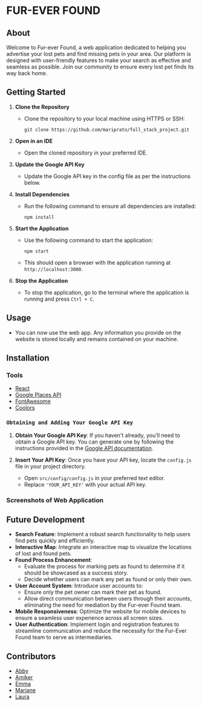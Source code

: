 # FUR-EVER FOUND

## About

Welcome to Fur-ever Found, a web application dedicated to helping you advertise your lost pets and find missing pets in your area. Our platform is designed with user-friendly features to make your search as effective and seamless as possible. Join our community to ensure every lost pet finds its way back home.

## Getting Started

1. **Clone the Repository**
   - Clone the repository to your local machine using HTTPS or SSH:
     ```
     git clone https://github.com/mariprato/full_stack_project.git
     ```

2. **Open in an IDE**
   - Open the cloned repository in your preferred IDE.

3. **Update the Google API Key**
   - Update the Google API key in the config file as per the instructions below.

4. **Install Dependencies**
   - Run the following command to ensure all dependencies are installed:
     ```
     npm install
     ```

5. **Start the Application**
   - Use the following command to start the application:
     ```
     npm start
     ```
   - This should open a browser with the application running at `http://localhost:3000`.

6. **Stop the Application**
   - To stop the application, go to the terminal where the application is running and press `Ctrl + C`.

## Usage

- You can now use the web app. Any information you provide on the website is stored locally and remains contained on your machine.

## Installation

### Tools

- [React](https://react.dev/)
- [Google Places API](https://developers.google.com/maps/documentation/javascript/place-autocomplete)
- [FontAwesome](https://fontawesome.com/)
- [Coolors](https://coolors.co/)

### `Obtaining and Adding Your Google API Key`

1. **Obtain Your Google API Key**: If you haven't already, you'll need to obtain a Google API key. You can generate one by following the instructions provided in the [Google API documentation](https://developers.google.com/maps/documentation/javascript/place-autocomplete).

2. **Insert Your API Key**: Once you have your API key, locate the `config.js` file in your project directory.

   - Open `src/config/config.js` in your preferred text editor.
   - Replace `'YOUR_API_KEY'` with your actual API key.

### Screenshots of Web Application

## Future Development

- **Search Feature**: Implement a robust search functionality to help users find pets quickly and efficiently.
- **Interactive Map**: Integrate an interactive map to visualize the locations of lost and found pets.
- **Found Process Enhancement**:
  - Evaluate the process for marking pets as found to determine if it should be showcased as a success story.
  - Decide whether users can mark any pet as found or only their own.
- **User Account System**: Introduce user accounts to:
  - Ensure only the pet owner can mark their pet as found.
  - Allow direct communication between users through their accounts, eliminating the need for mediation by the Fur-ever Found team.
- **Mobile Responsiveness**: Optimize the website for mobile devices to ensure a seamless user experience across all screen sizes.
- **User Authentication**: Implement login and registration features to streamline communication and reduce the necessity for the Fur-Ever Found team to serve as intermediaries.

## Contributors

- [Abby](https://github.com/abbyunderwood)
- [Amiker](https://github.com/AmikerB)
- [Emma](https://github.com/EmmaHolden)
- [Mariane](https://github.com/mariprato)
- [Laura](https://github.com/Laurita314)
